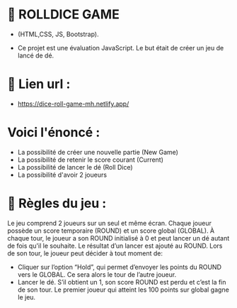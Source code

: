 # :game_die: ROLLDICE GAME

- (HTML,CSS, JS, Bootstrap).
  
- Ce projet est une évaluation JavaScript. Le but était de créer un jeu de lancé de dé.

# :link: Lien url :
- https://dice-roll-game-mh.netlify.app/

# Voici l'énoncé : 
- La possibilité de créer une nouvelle partie (New Game)
- La possibilité de retenir le score courant (Current)
- La possibilité de lancer le dé (Roll Dice)
- La possibilité d'avoir 2 joueurs

# :page_facing_up: Règles du jeu : 

Le jeu comprend 2 joueurs sur un seul et même écran.
Chaque joueur possède un score temporaire (ROUND) et un score global (GLOBAL).
À chaque tour, le joueur a son ROUND initialisé à 0 et peut lancer un dé autant de fois qu'il le souhaite. Le
résultat d’un lancer est ajouté au ROUND.
Lors de son tour, le joueur peut décider à tout moment de:
- Cliquer sur l’option “Hold”, qui permet d’envoyer les points du ROUND vers le GLOBAL. Ce sera alors le
tour de l’autre joueur.
- Lancer le dé. S’il obtient un 1, son score ROUND est perdu et c’est la fin de son tour.
Le premier joueur qui atteint les 100 points sur global gagne le jeu.

